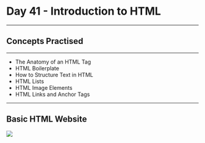 # Day 41 - Introduction to HTML
___
## Concepts Practised
___
* The Anatomy of an HTML Tag
* HTML Boilerplate
* How to Structure Text in HTML
* HTML Lists
* HTML Image Elements
* HTML Links and Anchor Tags
___
## Basic HTML Website
![](https://user-images.githubusercontent.com/98851253/157312964-9d69864c-450c-4325-a8df-69d86aa5d34b.gif)


